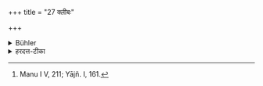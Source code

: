 +++
title = "27 क्लीबः"

+++

<details><summary>Bühler</summary>

27. A eunuch (is a person whose food must not be eaten), [^17] 


[^17]:  Manu I V, 211; Yājñ. I, 161.
</details>

<details><summary>हरदत्त-टीका</summary>

## सूत्रम्
क्लीबः ॥ २७ ॥  
### टिप्पनी
पण्डकः । सोऽप्यभोज्यान्नः ॥२७॥
</details>
